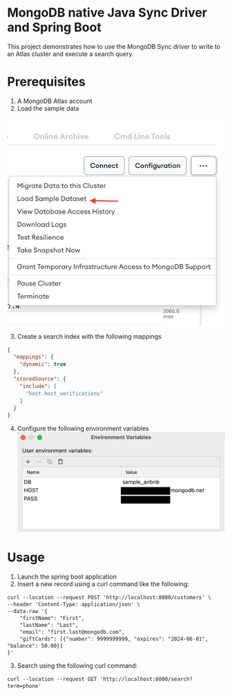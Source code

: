 # MongoDB native Java Sync Driver and Spring Boot
This project demonstrates how to use the MongoDB Sync driver to write to an Atlas cluster and execute a search query.

# Prerequisites 
1. A MongoDB Atlas account
2. Load the sample data

![sample data](1.png)

3. Create a search index with the following mappings
```json
{
  "mappings": {
    "dynamic": true
  },
  "storedSource": {
    "include": [
      "host.host_verifications"
    ]
  }
}
```
4. Configure the following environment variables
![env vars](2.png)

# Usage
1. Launch the spring boot application
2. Insert a new record using a curl command like the following:

```shell
curl --location --request POST 'http://localhost:8080/customers' \
--header 'Content-Type: application/json' \
--data-raw '{
    "firstName": "First",
    "lastName": "Last",
    "email": "first.last@mongodb.com",
    "giftCards": [{"number": 9999999999, "expires": "2024-06-01", "balance": 50.00}]
}'
```
3. Search using the following curl command:

```shell
curl --location --request GET 'http://localhost:8080/search?term=phone'
```